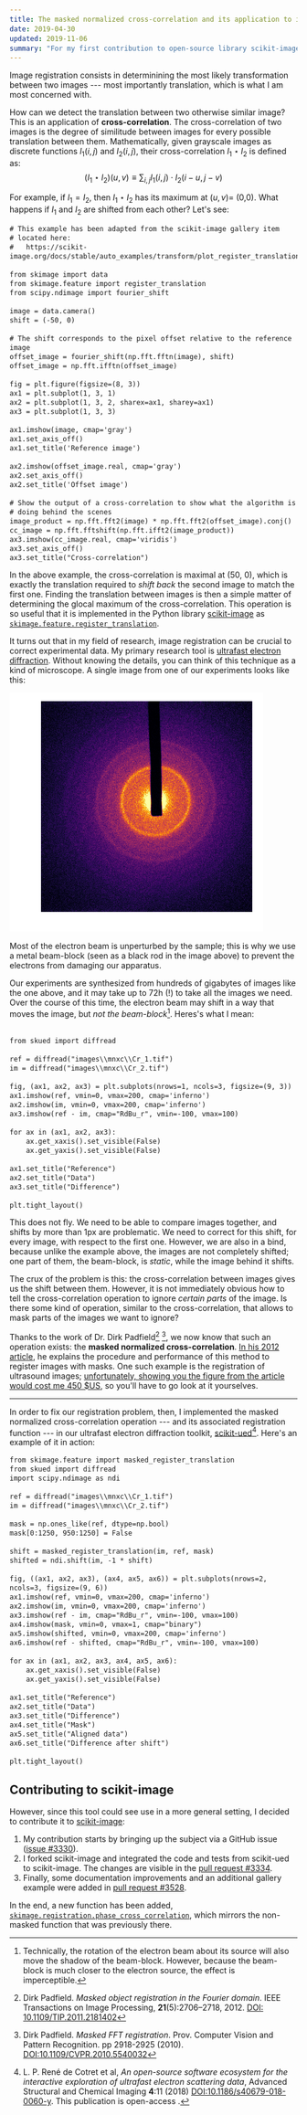 ```yaml
---
title: The masked normalized cross-correlation and its application to image registration
date: 2019-04-30
updated: 2019-11-06
summary: "For my first contribution to open-source library scikit-image, I implemented the masked normalized cross-correlation. This post details the why and how this happened."
---
```


Image registration consists in determinining the most likely transformation between two images --- most importantly translation, which is what I am most concerned with.

How can we detect the translation between two otherwise similar image? This is an application of **cross-correlation**. The cross-correlation of two images is the degree of similitude between images for every possible translation between them. Mathematically, given grayscale images as discrete functions $I_1(i,j)$ and $I_2(i,j)$, their cross-correlation $I_1 \star I_2$ is defined as:
$$
    (I_1 \star I_2)(u, v) \equiv \sum_{i,j} I_1(i, j) \cdot I_2(i - u, j - v)
$$

For example, if $I_1 = I_2$, then $I_1 \star I_2$ has its maximum at $(u,v) =$ (0,0). What happens if $I_1$ and $I_2$ are shifted from each other? Let's see:

```{.matplotlib caption="The cross-correlation between shifted images exhibits a global maxima at the location corresponding to relative translation."}
# This example has been adapted from the scikit-image gallery item
# located here:
#   https://scikit-image.org/docs/stable/auto_examples/transform/plot_register_translation.html

from skimage import data
from skimage.feature import register_translation
from scipy.ndimage import fourier_shift

image = data.camera()
shift = (-50, 0)

# The shift corresponds to the pixel offset relative to the reference image
offset_image = fourier_shift(np.fft.fftn(image), shift)
offset_image = np.fft.ifftn(offset_image)

fig = plt.figure(figsize=(8, 3))
ax1 = plt.subplot(1, 3, 1)
ax2 = plt.subplot(1, 3, 2, sharex=ax1, sharey=ax1)
ax3 = plt.subplot(1, 3, 3)

ax1.imshow(image, cmap='gray')
ax1.set_axis_off()
ax1.set_title('Reference image')

ax2.imshow(offset_image.real, cmap='gray')
ax2.set_axis_off()
ax2.set_title('Offset image')

# Show the output of a cross-correlation to show what the algorithm is
# doing behind the scenes
image_product = np.fft.fft2(image) * np.fft.fft2(offset_image).conj()
cc_image = np.fft.fftshift(np.fft.ifft2(image_product))
ax3.imshow(cc_image.real, cmap='viridis')
ax3.set_axis_off()
ax3.set_title("Cross-correlation")
```

In the above example, the cross-correlation is maximal at (50, 0), which is exactly the translation required to *shift back* the second image to match the first one. Finding the translation between images is then a simple matter of determining the glocal maximum of the cross-correlation. This operation is so useful that it is implemented in the Python library [scikit-image](https://scikit-image.org) as [`skimage.feature.register_translation`](https://scikit-image.org/docs/stable/api/skimage.feature.html#skimage.feature.register_translation).

It turns out that in my field of research, image registration can be crucial to correct experimental data. My primary research tool is [ultrafast electron diffraction](http://www.physics.mcgill.ca/siwicklab). Without knowing the details, you can think of this technique as a kind of microscope. A single image from one of our experiments looks like this:

![An electron diffraction pattern of polycrystalline chromium.](/images/mnxc/Cr_1.png)

Most of the electron beam is unperturbed by the sample; this is why we use a metal beam-block (seen as a black rod in the image above) to prevent the electrons from damaging our apparatus.

Our experiments are synthesized from hundreds of gigabytes of images like the one above, and it may take up to 72h (!) to take all the images we need. Over the course of this time, the electron beam may shift in a way that moves the image, but *not the beam-block*[^1]. Heres's what I mean:

```{.matplotlib caption="Here is the difference between two equivalent images, acquired a few hours apart. The shift between them is evident in the third panel."}

from skued import diffread

ref = diffread("images\\mnxc\\Cr_1.tif")
im = diffread("images\\mnxc\\Cr_2.tif")

fig, (ax1, ax2, ax3) = plt.subplots(nrows=1, ncols=3, figsize=(9, 3))
ax1.imshow(ref, vmin=0, vmax=200, cmap='inferno')
ax2.imshow(im, vmin=0, vmax=200, cmap='inferno')
ax3.imshow(ref - im, cmap="RdBu_r", vmin=-100, vmax=100)

for ax in (ax1, ax2, ax3):
    ax.get_xaxis().set_visible(False)
    ax.get_yaxis().set_visible(False)

ax1.set_title("Reference")
ax2.set_title("Data")
ax3.set_title("Difference")

plt.tight_layout()
```

This does not fly. We need to be able to compare images together, and shifts by more than 1px are problematic. We need to correct for this shift, for every image, with respect to the first one. However, we are also in a bind, because unlike the example above, the images are not completely shifted; one part of them, the beam-block, is *static*, while the image behind it shifts. 

The crux of the problem is this: the cross-correlation between images gives us the shift between them. However, it is not immediately obvious how to tell the cross-correlation operation to ignore *certain parts* of the image. Is there some kind of operation, similar to the cross-correlation, that allows to mask parts of the images we want to ignore? 

Thanks to the work of Dr. Dirk Padfield[^2] [^3], we now know that such an operation exists: the **masked normalized cross-correlation**. [In his 2012 article](https://doi.org/10.1109/TIP.2011.2181402), he explains the procedure and performance of this method to register images with masks. One such example is the registration of ultrasound images; [unfortunately, showing you the figure from the article would cost me 450 $US](/images/mnxc/criminal.png), so you'll have to go look at it yourselves.

<hr>

In order to fix our registration problem, then, I implemented the masked normalized cross-correlation operation --- and its associated registration function --- in our ultrafast electron diffraction toolkit, [scikit-ued](https://scikit-ued.rtfd.io)[^4]. Here's an example of it in action:

```{.matplotlib caption="Using the masked-normalized cross-correlation to align two diffraction patterns of polycrystalline chromium. The mask shown tells the algorithm to ignore the beam-block of both images. While the aligned image is not perfect, it is much closer to perfect alignment!"}
from skimage.feature import masked_register_translation
from skued import diffread
import scipy.ndimage as ndi

ref = diffread("images\\mnxc\\Cr_1.tif")
im = diffread("images\\mnxc\\Cr_2.tif")

mask = np.ones_like(ref, dtype=np.bool)
mask[0:1250, 950:1250] = False

shift = masked_register_translation(im, ref, mask)
shifted = ndi.shift(im, -1 * shift)

fig, ((ax1, ax2, ax3), (ax4, ax5, ax6)) = plt.subplots(nrows=2, ncols=3, figsize=(9, 6))
ax1.imshow(ref, vmin=0, vmax=200, cmap='inferno')
ax2.imshow(im, vmin=0, vmax=200, cmap='inferno')
ax3.imshow(ref - im, cmap="RdBu_r", vmin=-100, vmax=100)
ax4.imshow(mask, vmin=0, vmax=1, cmap="binary")
ax5.imshow(shifted, vmin=0, vmax=200, cmap='inferno')
ax6.imshow(ref - shifted, cmap="RdBu_r", vmin=-100, vmax=100)

for ax in (ax1, ax2, ax3, ax4, ax5, ax6):
    ax.get_xaxis().set_visible(False)
    ax.get_yaxis().set_visible(False)

ax1.set_title("Reference")
ax2.set_title("Data")
ax3.set_title("Difference")
ax4.set_title("Mask")
ax5.set_title("Aligned data")
ax6.set_title("Difference after shift")

plt.tight_layout()
```

## Contributing to scikit-image

However, since this tool could see use in a more general setting, I decided to contribute it to [scikit-image](https://scikit-image.org/):

1. My contribution starts by bringing up the subject via a GitHub issue ([issue #3330](https://github.com/scikit-image/scikit-image/issues/3330)). 
2. I forked scikit-image and integrated the code and tests from scikit-ued to scikit-image. The changes are visible in the [pull request #3334](https://github.com/scikit-image/scikit-image/pull/3334). 
3. Finally, some documentation improvements and an additional gallery example were added in [pull request #3528](https://github.com/scikit-image/scikit-image/pull/3528).

In the end, a new function has been added, [`skimage.registration.phase_cross_correlation`](https://scikit-image.org/docs/stable/api/skimage.registration.html#skimage.registration.phase_cross_correlation), which mirrors the non-masked function that was previously there. 

[^1]: Technically, the rotation of the electron beam about its source will also move the shadow of the beam-block. However, because the beam-block is much closer to the electron source, the effect is imperceptible.

[^2]: Dirk Padfield. *Masked object registration in the Fourier domain*. IEEE Transactions on Image Processing, **21**(5):2706–2718, 2012. [DOI: 10.1109/TIP.2011.2181402](https://doi.org/10.1109/TIP.2011.2181402)

[^3]: Dirk Padfield. *Masked FFT registration*. Prov. Computer Vision and Pattern Recognition. pp 2918-2925 (2010). [DOI:10.1109/CVPR.2010.5540032](https://doi.org/10.1109/CVPR.2010.5540032)

[^4]: L. P. René de Cotret et al, _An open-source software ecosystem for the interactive exploration of ultrafast electron scattering data_, Advanced Structural and Chemical Imaging __4__:11 (2018) [DOI:10.1186/s40679-018-0060-y](https://ascimaging.springeropen.com/articles/10.1186/s40679-018-0060-y). This publication is open-access<i class="ai ai-open-access"></i> .